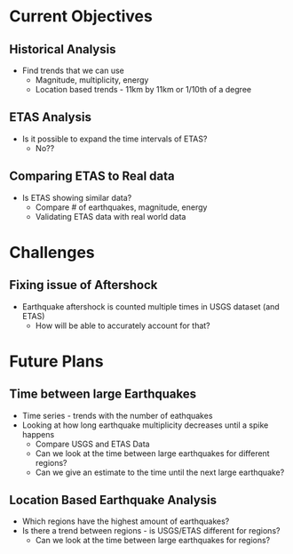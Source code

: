 # Current Objectives

##  Historical Analysis
* Find trends that we can use
  *  Magnitude, multiplicity, energy
  *  Location based trends - 11km by 11km or 1/10th of a degree

## ETAS Analysis
* Is it possible to expand the time intervals of ETAS?
  * No??

##  Comparing ETAS to Real data
* Is ETAS showing similar data?
  * Compare # of earthquakes, magnitude, energy
  * Validating ETAS data with real world data

# Challenges

## Fixing issue of Aftershock
* Earthquake aftershock is counted multiple times in USGS dataset (and ETAS)
  * How will be able to accurately account for that?

# Future Plans

## Time between large Earthquakes
* Time series - trends with the number of eathquakes
* Looking at how long earthquake multiplicity decreases until a spike happens
  * Compare USGS and ETAS Data
  * Can we look at the time between large earthquakes for different regions?
  * Can we give an estimate to the time until the next large earthquake?

## Location Based Earthquake Analysis
* Which regions have the highest amount of earthquakes?
* Is there a trend between regions - is USGS/ETAS different for regions?
  * Can we look at the time between large earthquakes for regions?